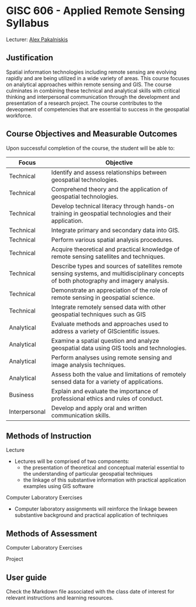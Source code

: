 # GISC 606 - Applied Remote Sensing Syllabus

Lecturer: [Alex Pakalniskis](https://alex-pakalniskis.github.io/)

## Justification
Spatial information technologies including remote sensing are evolving rapidly and are being utilized in a wide variety of areas. This course focuses on analytical approaches within remote sensing and GIS. The course culminates in combining these technical and analytical skills with critical thinking and interpersonal communication through the development and presentation of a research project. The course contributes to the deveopment of competencies that are essential to success in the geospatial workforce.

## Course Objectives and Measurable Outcomes
Upon successful completion of the course, the student will be able to:

| Focus | Objective |
| --- | --- |
| Technical | Identify and assess relationships between geospatial technologies. | 
| Technical |  Comprehend theory and the application of geospatial technologies. |
| Technical | Develop technical literacy through hands-on training in geospatial technologies and their application. | 
| Technical | Integrate primary and secondary data into GIS. | 
| Technical |  Perform various spatial analysis procedures. | 
| Technical | Acquire theoretical and practical knowledge of remote sensing satellites and techniques. |
| Technical |  Describe types and sources of satellites remote sensing systems, and multidisciplinary concepts of both photography and imagery analysis. |
| Technical |  Demonstrate an appreciation of the role of remote sensing in geospatial science. |
| Technical |  Integrate remotely sensed data with other geospatial techniques such as GIS |
| Analytical | Evaluate methods and approaches used to address a variety of GIScientific issues. |
| Analytical | Examine a spatial question and analyze geospatial data using GIS tools and technologies. |
| Analytical | Perform analyses using remote sensing and image analysis techniques. |
| Analytical | Assess both the value and limitations of remotely sensed data for a variety of applications. |
| Business | Explain and evaluate the importance of professional ethics and rules of conduct. |
| Interpersonal | Develop and apply oral and written communication skills. |

## Methods of Instruction
Lecture
* Lectures will be comprised of two components:
    * the presentation of theoretical and conceptual material essential to the understanding of particular geospatial techniques
    * the linkage of this substantive information with practical application examples using GIS software

Computer Laboratory Exercises
* Computer laboratory assignments will reinforce the linkage beween substantive background and practical application of techniques

## Methods of Assessment
Computer Laboratory Exercises

Project

## User guide
Check the Markdown file associated with the class date of interest for relevant instructions and learning resources.
